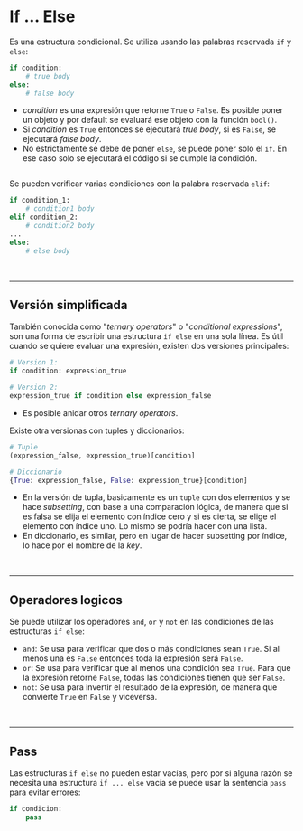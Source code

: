 # If ... Else

Es una estructura condicional. Se utiliza usando las palabras reservada `if` y `else`:
```python
if condition:
    # true body
else:
    # false body
```
- _condition_ es una expresión que retorne `True` o `False`. Es posible poner un objeto y por default se evaluará ese objeto con la función `bool()`.
- Si _condition_ es `True` entonces se ejecutará _true body_, si es `False`, se ejecutará _false body_.
- No estrictamente se debe de poner `else`, se puede poner solo el `if`. En ese caso solo se ejecutará el código si se cumple la condición.

```{warning} Es muy importante que se respete la indentación, esa es la forma como Python determina qué parte del código forma parte de cada bloque de la estructura. Los dos puntos indican el inicio de un bloque que debe de estar indentado.
```

Se pueden verificar varias condiciones con la palabra reservada `elif`:
```python
if condition_1:
    # condition1 body
elif condition_2:
    # condition2 body
...
else:
    # else body
```

<br/>

---
## Versión simplificada

También conocida como "_ternary operators_" o "_conditional expressions_", son una forma de escribir una estructura `if else` en una sola línea. Es útil cuando se quiere evaluar una expresión, existen dos versiones principales:
```python
# Version 1:
if condition: expression_true

# Version 2:
expression_true if condition else expression_false
```
- Es posible anidar otros _ternary operators_.

Existe otra versionas con tuples y diccionarios:
```python
# Tuple
(expression_false, expression_true)[condition]

# Diccionario
{True: expression_false, False: expression_true}[condition]
```
- En la versión de tupla, basicamente es un `tuple` con dos elementos y se hace _subsetting_, con base a una comparación lógica, de manera que si es falsa se elija el elemento con índice cero y si es cierta, se elige el elemento con índice uno. Lo mismo se podría hacer con una lista.
- En diccionario, es similar, pero en lugar de hacer subsetting por índice, lo hace por el nombre de la _key_.

<br/>

---
## Operadores logicos

Se puede utilizar los operadores `and`, `or` y `not` en las condiciones de las estructuras `if else`:
- `and`: Se usa para verificar que dos o más condiciones sean `True`. Si al menos una es `False` entonces toda la expresión será `False`.
- `or`: Se usa para verificar que al menos una condición sea `True`. Para que la expresión retorne `False`, todas las condiciones tienen que ser `False`.
- `not`: Se usa para invertir el resultado de la expresión, de manera que convierte `True` en `False` y viceversa.

<br/>

---
## Pass

Las estructuras `if else` no pueden estar vacías, pero por si alguna razón se necesita una estructura `if ... else` vacía se puede usar la sentencia `pass` para evitar errores:
```python
if condicion:
    pass
```